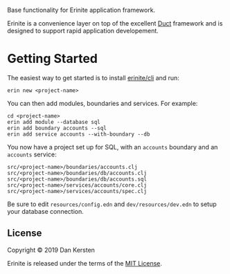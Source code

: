 
Base functionality for Erinite application framework.

Erinite is a convenience layer on top of the excellent [Duct](https://github.com/duct-framework/duct) framework and is designed to support rapid application developement.

# Getting Started

The easiest way to get started is to install [erinite/cli](https://github.com/Erinite/cli) and run:

```
erin new <project-name>
```

You can then add modules, boundaries and services. For example:

```
cd <project-name>
erin add module --database sql
erin add boundary accounts --sql
erin add service accounts --with-boundary --db
```

You now have a project set up for SQL, with an `accounts` boundary and an `accounts` service:

```
src/<project-name>/boundaries/accounts.clj
src/<project-name>/boundaries/db/accounts.clj
src/<project-name>/boundaries/db/accounts.sql
src/<project-name>/services/accounts/core.clj
src/<project-name>/services/accounts/spec.clj
```

Be sure to edit `resources/config.edn` and `dev/resources/dev.edn` to setup your database connection.

## License

Copyright © 2019 Dan Kersten

Erinite is released under the terms of the [MIT License](https://github.com/Erinite/erinite-core/blob/master/LICENSE).

